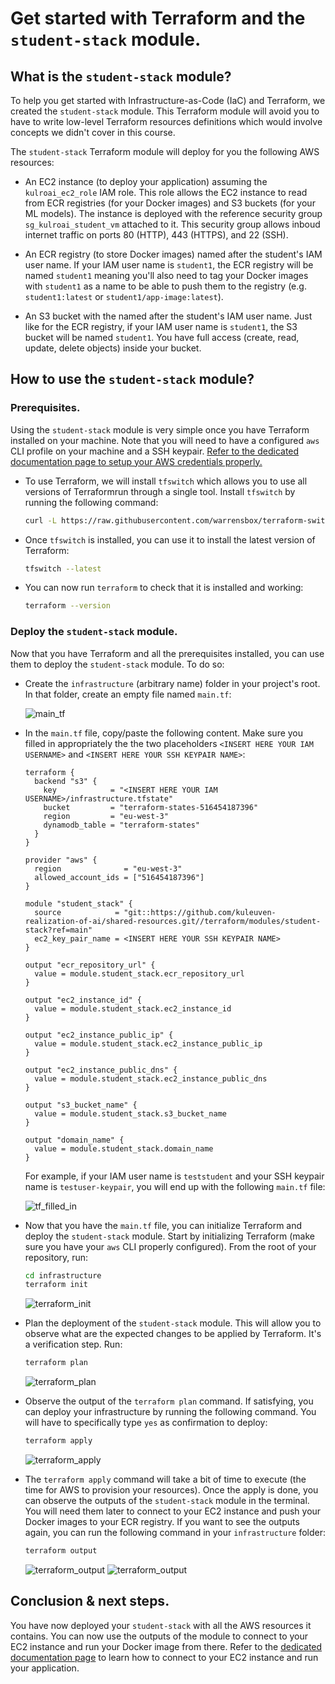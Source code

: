 # Get started with Terraform and the `student-stack` module.

## What is the `student-stack` module?

To help you get started with Infrastructure-as-Code (IaC) and Terraform, we created the `student-stack`
module. This Terraform module will avoid you to have to write low-level Terraform resources definitions
which would involve concepts we didn't cover in this course.

The `student-stack` Terraform module will deploy for you the following AWS resources:

  * An EC2 instance (to deploy your application) assuming the `kulroai_ec2_role` IAM role. This role 
    allows the EC2 instance to read from ECR registries (for your Docker images) and S3 buckets (for 
    your ML models). The instance is deployed with the reference security group `sg_kulroai_student_vm` 
    attached to it. This security group allows inboud internet traffic on ports 80 (HTTP), 443 (HTTPS), and 22 (SSH).

  * An ECR registry (to store Docker images) named after the student's IAM user name. If your IAM user
    name is `student1`, the ECR registry will be named `student1` meaning you'll also need to tag your
    Docker images with `student1` as a name to be able to push them to the registry (e.g. `student1:latest`
    or `student1/app-image:latest`).

  * An S3 bucket with the named after the student's IAM user name. Just like for the ECR registry, if 
    your IAM user name is `student1`, the S3 bucket will be named `student1`. You have full access (create,
    read, update, delete objects) inside your bucket.

## How to use the `student-stack` module?

### Prerequisites.

Using the `student-stack` module is very simple once you have Terraform installed on your machine.
Note that you will need to have a configured `aws` CLI profile on your machine and a SSH keypair. 
[Refer to the dedicated documentation page to setup your AWS credentials properly.](./aws_get_started.md)

* To use Terraform, we will install `tfswitch` which allows you to use all versions of Terraformrun 
  through a single tool. Install `tfswitch` by running the following command:
  ```bash
  curl -L https://raw.githubusercontent.com/warrensbox/terraform-switcher/release/install.sh | bash 
  ```

* Once `tfswitch` is installed, you can use it to install the latest version of Terraform:
  ```bash
  tfswitch --latest
  ```

* You can now run `terraform` to check that it is installed and working:
  ```bash
  terraform --version
  ```

### Deploy the `student-stack` module.

Now that you have Terraform and all the prerequisites installed, you can use them to deploy the `student-stack` 
module. To do so:
  
* Create the `infrastructure` (arbitrary name) folder in your project's root. In that folder, create 
  an empty file named `main.tf`:

  ![main_tf](./img/main_tf.png)

* In the `main.tf` file, copy/paste the following content. Make sure you filled in appropriately the
  the two placeholders `<INSERT HERE YOUR IAM USERNAME>` and `<INSERT HERE YOUR SSH KEYPAIR NAME>`:

  ```hcl  
  terraform {
    backend "s3" {
      key            = "<INSERT HERE YOUR IAM USERNAME>/infrastructure.tfstate"
      bucket         = "terraform-states-516454187396"
      region         = "eu-west-3"
      dynamodb_table = "terraform-states"
    }
  }

  provider "aws" {
    region              = "eu-west-3"
    allowed_account_ids = ["516454187396"]
  }

  module "student_stack" {
    source            = "git::https://github.com/kuleuven-realization-of-ai/shared-resources.git//terraform/modules/student-stack?ref=main"
    ec2_key_pair_name = <INSERT HERE YOUR SSH KEYPAIR NAME>
  }

  output "ecr_repository_url" {
    value = module.student_stack.ecr_repository_url
  }

  output "ec2_instance_id" {
    value = module.student_stack.ec2_instance_id
  }

  output "ec2_instance_public_ip" {
    value = module.student_stack.ec2_instance_public_ip
  }

  output "ec2_instance_public_dns" {
    value = module.student_stack.ec2_instance_public_dns
  }

  output "s3_bucket_name" {
    value = module.student_stack.s3_bucket_name
  }

  output "domain_name" {
    value = module.student_stack.domain_name
  }
  ```

  For example, if your IAM user name is `teststudent` and your SSH keypair name is `testuser-keypair`,
  you will end up with the following `main.tf` file:

  ![tf_filled_in](./img/tf_filled_in.png)

* Now that you have the `main.tf` file, you can initialize Terraform and deploy the `student-stack` module.
  Start by initializing Terraform (make sure you have your `aws` CLI properly configured). From the 
  root of your repository, run:
  ```bash
  cd infrastructure
  terraform init
  ```
  ![terraform_init](./img/tf_init.png)

* Plan the deployment of the `student-stack` module. This will allow you to observe what are the expected
  changes to be applied by Terraform. It's a verification step. Run:
  ```bash
  terraform plan
  ```

  ![terraform_plan](./img/tf_plan.png)

* Observe the output of the `terraform plan` command. If satisfying, you can deploy your infrastructure
  by running the following command. You will have to specifically type `yes` as confirmation to deploy:
  ```bash
  terraform apply
  ```

  ![terraform_apply](./img/tf_apply.png)

* The `terraform apply` command will take a bit of time to execute (the time for AWS to provision your
  resources). Once the apply is done, you can observe the outputs of the `student-stack` module in the
  terminal. You will need them later to connect to your EC2 instance and push your Docker images to
  your ECR registry. If you want to see the outputs again, you can run the following command in your
  `infrastructure` folder:
  ```bash
  terraform output
  ```

  ![terraform_output](./img/tf_apply_done.png)
  ![terraform_output](./img/tf_output.png)

## Conclusion & next steps.

You have now deployed your `student-stack` with all the AWS resources it contains. You can now use 
the outputs of the module to connect to your EC2 instance and run your Docker image from there. Refer
to the [dedicated documentation page](./run_your_app.md) to learn how to connect to your EC2 instance
and run your application.